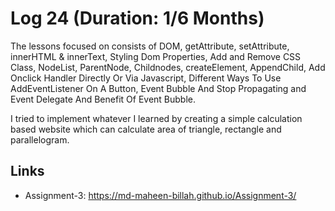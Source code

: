# Log 24 (Duration: 1/6 Months)
The lessons focused on consists of  DOM, getAttribute, setAttribute, innerHTML & innerText, Styling Dom Properties, Add and Remove CSS Class, NodeList, ParentNode, Childnodes, createElement, AppendChild,  Add Onclick Handler Directly Or Via Javascript, Different Ways To Use AddEventListener On A Button, Event Bubble And Stop Propagating and Event Delegate And Benefit Of Event Bubble. 

I tried to implement whatever I learned by creating a simple calculation based website which can calculate area of triangle, rectangle and parallelogram.

## Links

 - Assignment-3: https://md-maheen-billah.github.io/Assignment-3/
